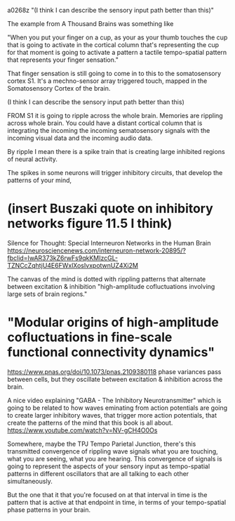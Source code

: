 a0268z "(I think I can describe the sensory input path better than this)"

The example from A Thousand Brains was something like

"When you put your finger on a cup, as your as your thumb touches the cup that is going to activate in the cortical column that's representing the cup for that moment is going to activate a pattern a tactile tempo-spatial pattern that represents your finger sensation."

That finger sensation is still going to come in to this to the somatosensory cortex S1. It's a mechno-sensor array triggered touch, mapped in the Somatosensory Cortex of the brain.

(I think I can describe the sensory input path better than this)

FROM S1 it is going to ripple across the whole brain. Memories are rippling across whole brain. You could have a distant cortical column that is integrating the incoming the incoming sematosensory signals with the incoming visual data and the incoming audio data.

By ripple I mean there is a spike train that is creating large inhibited regions of neural activity.

The spikes in some neurons will trigger inhibitory circuits, that develop the patterns of your mind, 
# (insert Buszaki quote on inhibitory networks figure 11.5 I think)

Silence for Thought: Special Interneuron Networks in the Human Brain
https://neurosciencenews.com/interneuron-network-20895/?fbclid=IwAR373kZ6rwFs9qkKMIzcGL-TZNCcZqhtjU4E6FWxlXosIvxpotwnUZ4Xi2M

The canvas of the mind is dotted with rippling patterns that alternate between excitation & inhibition "high-amplitude cofluctuations involving large sets of brain regions."
# "Modular origins of high-amplitude cofluctuations in fine-scale functional connectivity dynamics"
https://www.pnas.org/doi/10.1073/pnas.2109380118
phase variances pass between cells, but they oscillate between excitation & inhibition across the brain.

A nice video explaining "GABA - The Inhibitory Neurotransmitter" which is going to be related to how waves eminating from action potentials are going to create larger inhibitory waves, that trigger more action potentials, that create the patterns of the mind that this book is all about. https://www.youtube.com/watch?v=NV-gCH4O0Os

Somewhere, maybe the TPJ Tempo Parietal Junction, there's this transmitted convergence of rippling wave signals what you are touching, what you are seeing, what you are hearing. This convergence of signals is going to represent the aspects of your sensory input as tempo-spatial patterns in different oscillators that are all talking to each other simultaneously.

But the one that it that you're focused on at that interval in time is the pattern that is active at that endpoint in time, in terms of your tempo-spatial phase patterns in your brain.
